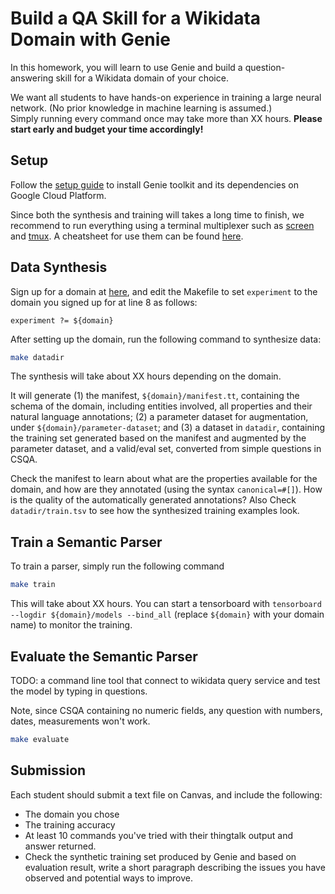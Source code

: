 # Build a QA Skill for a Wikidata Domain with Genie

In this homework, you will learn to use Genie and build a question-answering skill for a Wikidata domain of your choice. 

We want all students to have hands-on experience in training a large neural network.  (No prior knowledge in machine learning is assumed.)  
Simply running every command once may take more than XX hours.
**Please start early and budget your time accordingly!**

## Setup 
Follow the [setup guide](setup.md) to install Genie toolkit and its dependencies on Google Cloud Platform. 

Since both the synthesis and training will takes a long time to finish, we recommend to run everything using a terminal multiplexer such as [screen](https://www.gnu.org/software/screen/) and [tmux](https://github.com/tmux/tmux/wiki). A cheatsheet for use them can be found [here](multiplexers.md). 

## Data Synthesis
Sign up for a domain at [here](https://docs.google.com/spreadsheets/d/1lZ_3EGYKPKvCtNV9kYschN7cnlKt03az9k3zSASa9tw/edit?usp=sharing), and edit the Makefile to set `experiment` to the domain you signed up for at line 8 as follows:
```make
experiment ?= ${domain} 
```

After setting up the domain, run the following command to synthesize data:
```bash
make datadir 
```

The synthesis will take about XX hours depending on the domain. 

It will generate (1) the manifest, `${domain}/manifest.tt`, containing the schema of the domain, including entities involved, all properties and their natural language annotations; (2) a parameter dataset for augmentation, under `${domain}/parameter-dataset`; and (3) a dataset in `datadir`, containing the training set generated based on the manifest and augmented by the parameter dataset, and a valid/eval set, converted from simple questions in CSQA. 

Check the manifest to learn about what are the properties available for the domain, and how are they annotated (using the syntax `canonical=#[]`). How is the quality of the automatically generated annotations? 
Also Check `datadir/train.tsv` to see how the synthesized training examples look. 

## Train a Semantic Parser 
To train a parser, simply run the following command 
```bash
make train
```

This will take about XX hours.  You can start a tensorboard with `tensorboard --logdir ${domain}/models --bind_all` (replace `${domain}` with your domain name) to monitor the training. 

## Evaluate the Semantic Parser
TODO: a command line tool that connect to wikidata query service and test the model by typing in questions.

Note, since CSQA containing no numeric fields, any question with numbers, dates, measurements won't work. 
```bash
make evaluate
```

## Submission
Each student should submit a text file on Canvas, and include the following: 
- The domain you chose
- The training accuracy 
- At least 10 commands you've tried with their thingtalk output and answer returned. 
- Check the synthetic training set produced by Genie and based on evaluation result, write a short paragraph describing the issues you have observed and potential ways to improve. 

